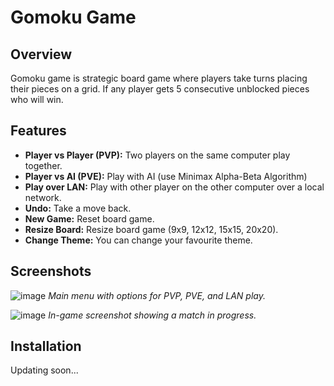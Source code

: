 # Gomoku Game

## Overview

Gomoku game is strategic board game where players take turns placing their pieces on a grid. 
If any player gets 5 consecutive unblocked pieces who will win.

## Features

- **Player vs Player (PVP):** Two players on the same computer play together. 
- **Player vs AI (PVE):** Play with AI (use Minimax Alpha-Beta Algorithm)
- **Play over LAN:** Play with other player on the other computer over a local network.
- **Undo:** Take a move back.
- **New Game:** Reset board game.
- **Resize Board:** Resize board game (9x9, 12x12, 15x15, 20x20).
- **Change Theme:** You can change your favourite theme.

## Screenshots

![image](https://github.com/user-attachments/assets/4f0f3986-53fb-43fe-b19a-44d1410f57f4)
*Main menu with options for PVP, PVE, and LAN play.*

![image](https://github.com/user-attachments/assets/a1655b3c-3991-4734-a86a-6b47216cf42a)
*In-game screenshot showing a match in progress.*

## Installation
Updating soon...
